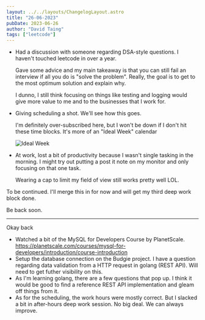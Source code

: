 ```yaml
---
layout: ../../layouts/ChangelogLayout.astro
title: "26-06-2023"
pubDate: 2023-06-26
author: "David Taing"
tags: ["leetcode"]
---
```


- Had a discussion with someone regarding DSA-style questions. I haven't touched leetcode in over a year.

  Gave some advice and my main takeaway is that you can still fail an interview if all you do is "solve the problem". Really, the goal is to get to the most optimum solution and explain why.

  I dunno, I still think focusing on things like testing and logging would give more value to me and to the businesses that I work for.

- Giving scheduling a shot. We'll see how this goes.

  I'm definitely over-subscribed here, but I won't be down if I don't hit these time blocks. It's more of an "Ideal Week" calendar

  ![Ideal Week](/changelogs/ideal-week.png)

- At work, lost a bit of productivity because I wasn't single tasking in the morning. I might try out putting a post it note on my monitor and only focusing on that one task.

  Wearing a cap to limit my field of view still works pretty well LOL.

To be continued. I'll merge this in for now and will get my third deep work block done.

Be back soon.

---

Okay back

- Watched a bit of the MySQL for Developers Course by PlanetScale. https://planetscale.com/courses/mysql-for-developers/introduction/course-introduction
- Setup the database connection on the Budgie project. I have a question regarding data validation from a HTTP request in golang (REST API). Will need to get futher visibility on this.
- As I'm learning golang, there are a few questions that pop up. I think it would be good to find a reference REST API implementation and gleam off things from it.
- As for the scheduling, the work hours were mostly correct. But I slacked a bit in after-hours deep work session. No big deal. We can always improve.
